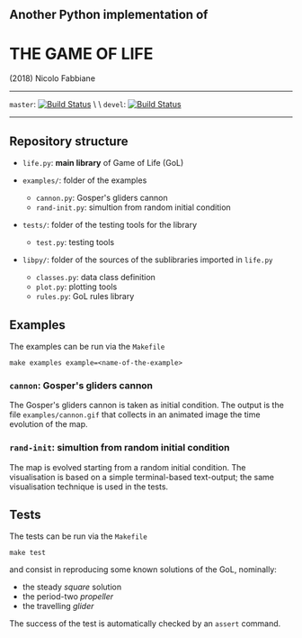 ## Another Python implementation of
# THE GAME OF LIFE

(2018) Nicolo Fabbiane

* * *
`master`:
[![Build Status](https://travis-ci.com/nfabbiane/pylife.svg?branch=master)](https://travis-ci.com/nfabbiane/pylife/builds) \ \ 
`devel`:
[![Build Status](https://travis-ci.com/nfabbiane/pylife.svg?branch=devel)](https://travis-ci.com/nfabbiane/pylife/builds)
* * *



## Repository structure
+ `life.py`: **main library** of Game of Life (GoL) 

+ `examples/`: folder of the examples
    + `cannon.py`: Gosper's gliders cannon
    + `rand-init.py`: simultion from random initial condition
    
+ `tests/`: folder of the testing tools for the library
    + `test.py`: testing tools
    
+ `libpy/`: folder of the sources of the sublibraries imported in `life.py`
    + `classes.py`: data class definition
    + `plot.py`: plotting tools
    + `rules.py`: GoL rules library



## Examples
The examples can be run via the `Makefile`

    make examples example=<name-of-the-example>

### `cannon`: Gosper's gliders cannon
The Gosper's gliders cannon is taken as initial condition.
The output is the file `examples/cannon.gif` that collects in an animated
image the time evolution of the map.

### `rand-init`: simultion from random initial condition
The map is evolved starting from a random initial condition.
The visualisation is based on a simple terminal-based text-output; the same
visualisation technique is used in the tests.



## Tests
The tests can be run via the `Makefile`
    
    make test

and consist in reproducing some known solutions of the GoL, nominally:
- the steady *square* solution
- the period-two *propeller*
- the travelling *glider*

The success of the test is automatically checked by an `assert` command.
